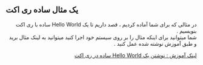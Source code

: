 ##  یک مثال ساده ری اکت 

<div dir="rtl" align="right">
در مثالی که برای شما آماده کردیم ، قصد داریم تا یک Hello World ساده با ری اکت بنویسیم . 
<br/>
شما میتوانید برای اینکه مثال را بر روی سیستم خود اجرا کنید میتوانید به لینک مثال برید و طبق آموزش نوشته شده عمل کنید . 
<br/>

[لینک آموزش :  نوشتن یک Hello World ساده در ری اکت](https://github.com/nimahkh/Persian-react-book/master/examples/01_helloworld)

</div>
